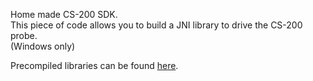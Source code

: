 Home made CS-200 SDK.  
This piece of code allows you to build a JNI library to drive the CS-200 probe.  
(Windows only)  

Precompiled libraries can be found [here](https://github.com/downloads/mikrosimage/OpenCalibrator/konica_minolta_cs200_precompiled_libs.zip).
